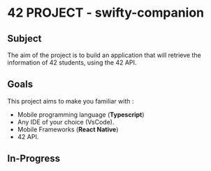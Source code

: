 # 42 PROJECT - swifty-companion

## Subject
The aim of the project is to build an application that will retrieve the information of 42 students,
using the 42 API.


## Goals
This project aims to make you familiar with :

- Mobile programming language (**Typescript**)
- Any IDE of your choice (VsCode).
- Mobile Frameworks (**React Native**)
- 42 API.

## In-Progress